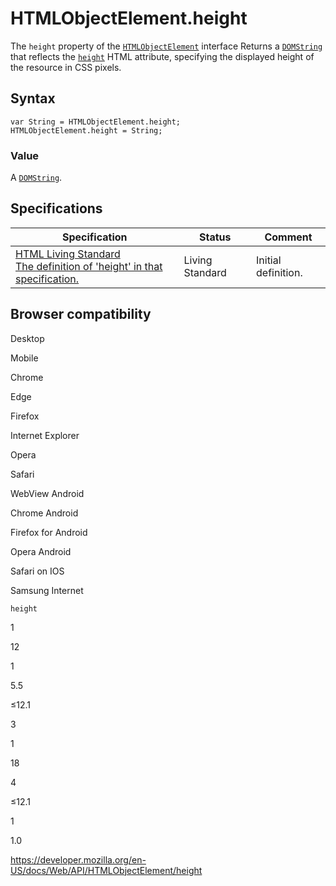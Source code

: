# HTMLObjectElement.height

The `height` property of the [`HTMLObjectElement`](../htmlobjectelement) interface Returns a [`DOMString`](../domstring) that reflects the [`height`](https://developer.mozilla.org/en-US/docs/Web/HTML/Element/object#attr-height) HTML attribute, specifying the displayed height of the resource in CSS pixels.

## Syntax

    var String = HTMLObjectElement.height;
    HTMLObjectElement.height = String;

### Value

A [`DOMString`](../domstring).

## Specifications

<table><thead><tr class="header"><th>Specification</th><th>Status</th><th>Comment</th></tr></thead><tbody><tr class="odd"><td><a href="https://html.spec.whatwg.org/multipage/#dom-dim-height">HTML Living Standard<br />
<span class="small">The definition of 'height' in that specification.</span></a></td><td><span class="spec-living">Living Standard</span></td><td>Initial definition.</td></tr></tbody></table>

## Browser compatibility

Desktop

Mobile

Chrome

Edge

Firefox

Internet Explorer

Opera

Safari

WebView Android

Chrome Android

Firefox for Android

Opera Android

Safari on IOS

Samsung Internet

`height`

1

12

1

5.5

≤12.1

3

1

18

4

≤12.1

1

1.0

<a href="https://developer.mozilla.org/en-US/docs/Web/API/HTMLObjectElement/height" class="_attribution-link">https://developer.mozilla.org/en-US/docs/Web/API/HTMLObjectElement/height</a>

